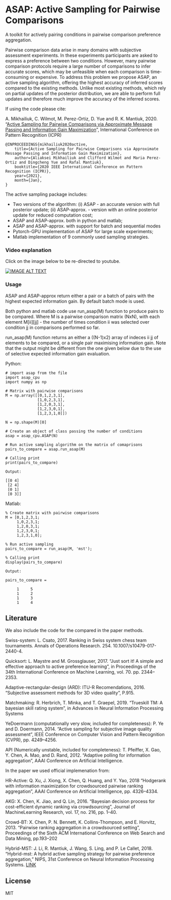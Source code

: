 # ASAP: Active Sampling for Pairwise Comparisons
A toolkit for actively pairing conditions in pairwise comparison preference aggregation.

Pairwise comparison data arise in many domains with subjective assessment experiments. In these experiments participants are asked to express a preference between two conditions. However, many pairwise comparison protocols require a large number of comparisons to infer accurate scores, which may be unfeasible when each comparison is time-consuming or expensive. To address this problem we propose ASAP, an active sampling algorithm, offering the highest accuracy of inferred scores compared to the existing methods. Unlike most existing methods, which rely on partial updates of the posterior distribution, we are able to perform full updates and therefore much improve the accuracy of the inferred scores.

If using the code please cite:

A. Mikhailiuk, C. Wilmot, M. Perez-Ortiz, D. Yue and R. K. Mantiuk, 2020. “[Active Sampling for Pairwise Comparisons via Approximate Message Passing and Information Gain Maximization](https://arxiv.org/abs/2004.05691)”, International Conference on Pattern Recognition (ICPR)

```
@INPROCEEDINGS{mikhailiuk2020active,
    title={Active Sampling for Pairwise Comparisons via Approximate Message Passing and Information Gain Maximization},
    author={Aliaksei Mikhailiuk and Clifford Wilmot and Maria Perez-Ortiz and Dingcheng Yue and Rafal Mantiuk},
    booktitle={2020 IEEE International Conference on Pattern Recognition (ICPR)}, 
    year={2021},
    month={Jan},
}
```


The active sampling package includes:

* Two versions of the algorithm: (i) ASAP - an accurate version with full posterior update; (ii) ASAP-approx. - version with an online posterior update for reduced computation cost;
* ASAP and ASAP-approx. both in python and matlab;
* ASAP and ASAP-approx. with support for batch and sequential modes
* Pytorch-GPU implementation of ASAP for large scale experiments;
* Matlab implementation of 9 commonly used sampling strategies.

### Video explanation

Click on the image below to be re-directed to youtube.

[![IMAGE ALT TEXT](http://img.youtube.com/vi/Yt3-3zOR9u4/0.jpg)](http://www.youtube.com/watch?v=Yt3-3zOR9u4 "Video Title")


### Usage

ASAP and ASAP-approx return either a pair or a batch of pairs with the highest expected information gain. By default batch mode is used.

Both python and matlab code use run_asap(M) function to produce pairs to be compared. Where M is a pairwise comparison matrix (NxN), with each element M[ii][jj] - the number of times condition ii was selected over condition jj in comparisons performed so far.

run_asap(M) function returns an either a ((N-1)x2) array of indeces ii jj of elements to be compared, or a single pair maximising information gain. Note that the output might be different from the one given below due to the use of selective expected information gain evaluation.

Python:

```
# import asap from the file
import asap_cpu
import numpy as np

# Matrix with pairwise comparisons
M = np.array([[0,1,2,3,1],
              [1,0,2,3,1],
              [1,2,0,3,1],
              [1,2,3,0,1],
              [1,2,3,1,0]])
              
N = np.shape(M)[0]

# Create an object of class passing the number of conditions
asap = asap_cpu.ASAP(N)

# Run active sampling algorithm on the matrix of comaprisons
pairs_to_compare = asap.run_asap(M)

# Calling print
print(pairs_to_compare)

Output: 

[[0 4]
 [2 4]
 [0 1]
 [0 3]]

```

Matlab:


```
% Create matrix with pairwise comparisons
M = [0,1,2,3,1;
     1,0,2,3,1;
     1,2,0,3,1;
     1,2,3,0,1;
     1,2,3,1,0];
              
% Run active sampling
pairs_to_compare = run_asap(M, 'mst');

% Calling print
display(pairs_to_compare)

Output: 

pairs_to_compare =

     1     5
     1     2
     1     3
     1     4

```


## Literature

We also include the code for the compared in the paper methods.

Swiss-system: L. Csato, 2017. Ranking in Swiss system chess team tournaments. Annals of Operations Research. 254. 10.1007/s10479-017-2440-4. 

Quicksort: L.  Maystre  and  M.  Grossglauser, 2017.  “Just  sort  it!  A  simple  and  effective approach  to  active  preference  learning”,  in Proceedings  of  the 34th International Conference on Machine Learning, vol. 70. pp. 2344–2353.

Adaptive-rectangular-design (ARD): ITU-R Recomendations, 2016.  “Subjective  assessment  methods  for  3D  video  quality”,  P.915.

Matchmaking: R.  Herbrich,  T.  Minka,  and  T.  Graepel, 2019.  “Trueskill TM:  A  bayesian  skill rating system”, in Advances in Neural Information Processing Systems

YeDoermann (computationally very slow, included for completeness): P. Ye and D. Doermann, 2014. “Active sampling for subjective image quality assessment”, IEEE Conference on Computer Vision and Pattern Recognition (CVPR), pp. 4249–4256.

API (Numerically unstable, included for completeness): T. Pfeiffer, X. Gao, Y. Chen, A. Mao, and D. Rand, 2012. “Adaptive polling for information aggregation”, AAAI Conference on Artificial Intelligence.

In the paper we used official implemenation from:

HR-Active: Q.  Xu,  J.  Xiong,  X.  Chen,  Q.  Huang,  and  Y.  Yao, 2018  “Hodgerank  with information  maximization  for  crowdsourced  pairwise  ranking  aggregation”, AAAI  Conference  on  Artificial Intelligence, pp. 4326–4334. 

AKG: X.  Chen,  K.  Jiao,  and  Q.  Lin, 2016.  “Bayesian  decision  process  for  cost-efficient  dynamic  ranking  via  crowdsourcing”, Journal  of  MachineLearning Research, vol. 17, no. 216, pp. 1–40.

Crowd-BT: X. Chen, P. N. Bennett, K. Collins-Thompson, and E. Horvitz, 2013. “Pairwise ranking aggregation in a crowdsourced setting”, Proceedings of the Sixth ACM  International  Conference  on  Web  Search  and  Data  Mining,  pp.193–202

Hybrid-MST: J.  Li,  R.  Mantiuk,  J.  Wang,  S.  Ling,  and  P.  Le  Callet, 2018.  “Hybrid-mst: A hybrid active sampling strategy for pairwise preference aggregation,” NIPS, 31st Conference on Neural Information Processing Systems. [LINK](https://github.com/jingnantes/hybrid-mst)



## License

MIT
